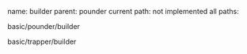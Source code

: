 name: builder
parent: pounder
current path: not implemented
all paths:

  basic/pounder/builder

  basic/trapper/builder
